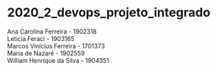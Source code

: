 # 2020_2_devops_projeto_integrado

Ana Carolina Ferreira - 1902318<br/>
Leticia Feraci - 1903165<br/>
Marcos Vinícius Ferreira - 1701373<br/>
Maria de Nazaré - 1902559<br/>
William Henrique da Silva - 1904351<br/>
